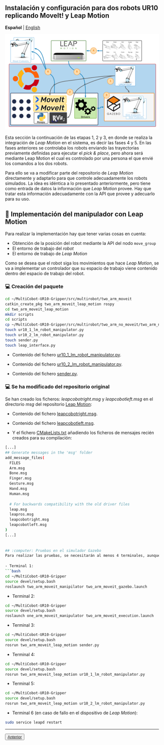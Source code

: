 <!--- Para dos robots opción B--->
## Instalación y configuración para dos robots UR10 replicando MoveIt! y Leap Motion

**Español** | [English](https://github.com/Serru/MultiCobot-UR10-Gripper/blob/main/doc/moveit/ENG/two_arm_moveit_lm.md)

![image](/doc/imgs_md/Diseno-moveit-general-dos-cobots-leap-motion.png  "Cargado el modelo URDF del robot UR10")

Esta sección la continuación de las etapas 1, 2 y 3, en donde se realiza la integración de *Leap Motion* en el sistema, es decir las fases 4 y 5. En las fases anteriores se controlaba los robots enviando las trayectorias previamente definidas para ejecutar el *pick & place*, pero ahora será mediante Leap Motion el cual es controlado por una persona el que envié los comandos a los dos robots.

Para ello se va a modificar parte del repositorio de *Leap Motion* directamente y adaptarlo para que controle adecuadamente los robots simulados. La idea es idéntica a lo presentado anteriormente, pero tiene como entrada de datos la información que *Leap Motion* provee. Hay que tratar esta información adecuadamente con la API que provee y adecuarlo para su uso.

## :book: Implementación del manipulador con Leap Motion

Para realizar la implementación hay que tener varias cosas en cuenta:
- Obtención de la posición del robot mediante la API del nodo `move_group`
- El entorno de trabajo del *robot*
- El entorno de trabajo de *Leap Motion*

Como se desea que el robot siga los movimientos que hace *Leap Motion*, se va a implementar un controlador que su espacio de trabajo viene contenido dentro del espacio de trabajo del robot.

### :computer: Creación del paquete

```bash
cd ~/MultiCobot-UR10-Gripper/src/multirobot/two_arm_moveit
catkin_create_pkg two_arm_moveit_leap_motion rospy
cd two_arm_moveit_leap_motion
mkdir scripts
cd scripts
cp ~/MultiCobot-UR10-Gripper/src/multirobot/two_arm_no_moveit/two_arm_no_moveit_leap_motion/scripts/leap_interface.py .
touch ur10_1_lm_robot_manipulator.py
touch ur10_2_lm_robot_manipulator.py
touch sender.py
touch leap_interface.py
```

- Contenido del fichero [ur10_1_lm_robot_manipulator.py](https://github.com/Serru/MultiCobot-UR10-Gripper/blob/main/src/multirobot/two_arm_moveit/two_arm_moveit_leap_motion/scripts/ur10_1_lm_robot_manipulator.py).

- Contenido del fichero [ur10_2_lm_robot_manipulator.py](https://github.com/Serru/MultiCobot-UR10-Gripper/blob/main/src/multirobot/two_arm_moveit/two_arm_moveit_leap_motion/scripts/ur10_2_lm_robot_manipulator.py).

- Contenido del fichero [sender.py](https://github.com/Serru/MultiCobot-UR10-Gripper/blob/main/src/multirobot/two_arm_moveit/two_arm_moveit_leap_motion/scripts/sender.py).

### :computer: Se ha modificado del repositorio original

Se han creado los ficheros: *leapcobotright.msg* y *leapcobotleft.msg* en el directorio *msg* del repositorio [Leap Motion](https://github.com/Serru/MultiCobot-UR10-Gripper/tree/main/src/leap_motion):

- Contenido del fichero [leapcobotright.msg](https://github.com/Serru/MultiCobot-UR10-Gripper/blob/main/src/leap_motion/msg/leapcobotright.msg).

- Contenido del fichero [leapcobotleft.msg](https://github.com/Serru/MultiCobot-UR10-Gripper/blob/main/src/leap_motion/msg/leapcobotleft.msg).

- Y el fichero [CMakeLists.txt](https://github.com/Serru/MultiCobot-UR10-Gripper/blob/main/src/leap_motion/CMakeLists.txt) añadiendo los ficheros de mensajes recién creados para su compilación:
```bash
[...]
## Generate messages in the 'msg' folder
add_message_files(
  FILES
  Arm.msg
  Bone.msg
  Finger.msg
  Gesture.msg
  Hand.msg
  Human.msg

  # For backwards compatibility with the old driver files
  leap.msg
  leapros.msg
  leapcobotright.msg
  leapcobotleft.msg
)
[...]


## :computer: Pruebas en el simulador Gazebo
Para realizar las pruebas, se necesitarán al menos 4 terminales, aunque se pueden reducir para lanzarlos automáticamente en los ficheros launch, pero para visualizar mejor la información que se envía y para su depuración se ha dejado así.

- Terminal 1:
```bash
cd ~/MultiCobot-UR10-Gripper
source devel/setup.bash
roslaunch two_arm_moveit_manipilator two_arm_moveit_gazebo.launch
```

- Terminal 2:
```bash
cd ~/MultiCobot-UR10-Gripper
source devel/setup.bash
roslaunch one_arm_moveit_manipulator two_arm_moveit_execution.launch
```

- Terminal 3:
```bash
cd ~/MultiCobot-UR10-Gripper
source devel/setup.bash
rosrun two_arm_moveit_leap_motion sender.py
```

- Terminal 4:
```bash
cd ~/MultiCobot-UR10-Gripper
source devel/setup.bash
rosrun two_arm_moveit_leap_motion ur10_1_lm_robot_manipulator.py 
```

- Terminal 5:
```bash
cd ~/MultiCobot-UR10-Gripper
source devel/setup.bash
rosrun two_arm_moveit_leap_motion ur10_2_lm_robot_manipulator.py 
```

- Terminal 6 (en caso de fallo en el dispositivo de *Leap Motion*):
```bash
sudo service leapd restart
```

---

<div>
  <p align="left">
    <button name="button">
                <a rel="license" href="https://github.com/Serru/MultiCobot-UR10-Gripper/blob/main/doc/design-lm.md">Anterior</a>
    </button>
  </p>
</div>